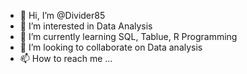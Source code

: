 - 👋 Hi, I’m @Divider85
- 👀 I’m interested in Data Analysis 
- 🌱 I’m currently learning SQL, Tablue, R Programming
- 💞️ I’m looking to collaborate on Data analysis
- 📫 How to reach me ...

<!---
Divider85/Divider85 is a ✨ special ✨ repository because its `README.md` (this file) appears on your GitHub profile.
You can click the Preview link to take a look at your changes.
--->
